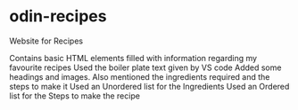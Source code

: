 # odin-recipes
Website for Recipes

Contains basic HTML elements filled with information regarding my favourite recipes
Used the boiler plate text given by VS code
Added some headings and images. Also mentioned the ingredients required and the steps to make it
Used an Unordered list for the Ingredients
Used an Ordered list for the Steps to make the recipe